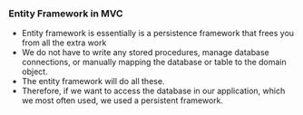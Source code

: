 ### Entity Framework in MVC

* Entity framework is essentially is a persistence framework that frees you from all the extra work
* We do not have to write any stored procedures, manage database connections, or manually mapping the database or table to the domain object. 
* The entity framework will do all these. 
* Therefore, if we want to access the database in our application, which we most often used, we used a persistent framework.




